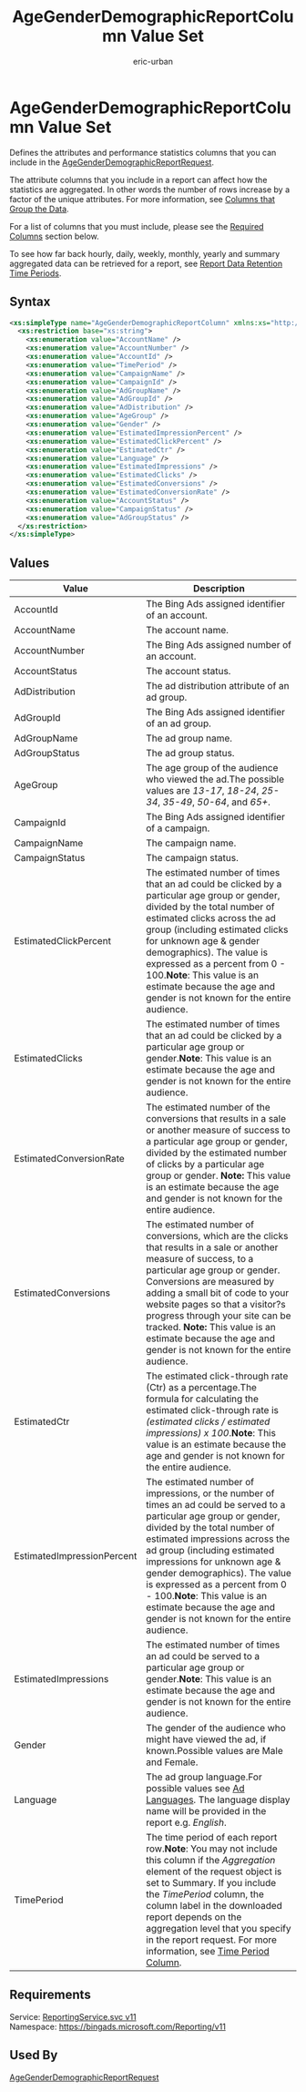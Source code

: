 ﻿---
title: AgeGenderDemographicReportColumn Value Set
ms.service: bing-ads-reporting
ms.topic: article
author: eric-urban
ms.author: eur
---
# AgeGenderDemographicReportColumn Value Set
Defines the attributes and performance statistics columns that you can include in the [AgeGenderDemographicReportRequest](../reporting/agegenderdemographicreportrequest.md).

The attribute columns that you include in a report can affect how the statistics are aggregated. In other words the number of rows increase by a factor of the unique attributes. For more information, see [Columns that Group the Data](~/guides/reports.md#columnsdata).

For a list of columns that you must include, please see the [Required Columns](#requiredcolumns) section below.

To see how far back hourly, daily, weekly, monthly, yearly and summary aggregated data can be retrieved for a report, see [Report Data Retention Time Periods](~/guides/report-data-retention-time-periods.md).

## Syntax
```xml
<xs:simpleType name="AgeGenderDemographicReportColumn" xmlns:xs="http://www.w3.org/2001/XMLSchema">
  <xs:restriction base="xs:string">
    <xs:enumeration value="AccountName" />
    <xs:enumeration value="AccountNumber" />
    <xs:enumeration value="AccountId" />
    <xs:enumeration value="TimePeriod" />
    <xs:enumeration value="CampaignName" />
    <xs:enumeration value="CampaignId" />
    <xs:enumeration value="AdGroupName" />
    <xs:enumeration value="AdGroupId" />
    <xs:enumeration value="AdDistribution" />
    <xs:enumeration value="AgeGroup" />
    <xs:enumeration value="Gender" />
    <xs:enumeration value="EstimatedImpressionPercent" />
    <xs:enumeration value="EstimatedClickPercent" />
    <xs:enumeration value="EstimatedCtr" />
    <xs:enumeration value="Language" />
    <xs:enumeration value="EstimatedImpressions" />
    <xs:enumeration value="EstimatedClicks" />
    <xs:enumeration value="EstimatedConversions" />
    <xs:enumeration value="EstimatedConversionRate" />
    <xs:enumeration value="AccountStatus" />
    <xs:enumeration value="CampaignStatus" />
    <xs:enumeration value="AdGroupStatus" />
  </xs:restriction>
</xs:simpleType>
```

## <a name="values"></a>Values

|Value|Description|
|-----------|---------------|
|<a name="accountid"></a>AccountId|The Bing Ads assigned identifier of an account.|
|<a name="accountname"></a>AccountName|The account name.|
|<a name="accountnumber"></a>AccountNumber|The Bing Ads assigned number of an account.|
|<a name="accountstatus"></a>AccountStatus|The account status.|
|<a name="addistribution"></a>AdDistribution|The ad distribution attribute of an ad group.|
|<a name="adgroupid"></a>AdGroupId|The Bing Ads assigned identifier of an ad group.|
|<a name="adgroupname"></a>AdGroupName|The ad group name.|
|<a name="adgroupstatus"></a>AdGroupStatus|The ad group status.|
|<a name="agegroup"></a>AgeGroup|The age group of the audience who viewed the ad.The possible values are *13-17*, *18-24*, *25-34*, *35-49*, *50-64*, and *65+*.|
|<a name="campaignid"></a>CampaignId|The Bing Ads assigned identifier of a campaign.|
|<a name="campaignname"></a>CampaignName|The campaign name.|
|<a name="campaignstatus"></a>CampaignStatus|The campaign status.|
|<a name="estimatedclickpercent"></a>EstimatedClickPercent|The estimated number of times that an ad could be clicked by a particular age group or gender, divided by the total number of estimated clicks across the ad group (including estimated clicks for unknown age & gender demographics). The value is expressed as a percent from 0 - 100.**Note**: This value is an estimate because the age and gender is not known for the entire audience.|
|<a name="estimatedclicks"></a>EstimatedClicks|The estimated number of times that an ad could be clicked by a particular age group or gender.**Note**: This value is an estimate because the age and gender is not known for the entire audience.|
|<a name="estimatedconversionrate"></a>EstimatedConversionRate|The estimated number of the conversions that results in a sale or another measure of success to a particular age group or gender, divided by the estimated number of clicks by a particular age group or gender. **Note:** This value is an estimate because the age and gender is not known for the entire audience.|
|<a name="estimatedconversions"></a>EstimatedConversions|The estimated number of conversions, which are the clicks that results in a sale or another measure of success, to a particular age group or gender. Conversions are measured by adding a small bit of code to your website pages so that a visitor?s progress through your site can be tracked. **Note:** This value is an estimate because the age and gender is not known for the entire audience.|
|<a name="estimatedctr"></a>EstimatedCtr|The estimated click-through rate (Ctr) as a percentage.The formula for calculating the estimated click-through rate is *(estimated clicks / estimated impressions) x 100*.**Note**: This value is an estimate because the age and gender is not known for the entire audience.|
|<a name="estimatedimpressionpercent"></a>EstimatedImpressionPercent|The estimated number of impressions, or the number of times an ad could be served to a particular age group or gender, divided by the total number of estimated impressions across the ad group (including estimated impressions for unknown age & gender demographics). The value is expressed as a percent from 0 - 100.**Note**: This value is an estimate because the age and gender is not known for the entire audience.|
|<a name="estimatedimpressions"></a>EstimatedImpressions|The estimated number of times an ad could be served to a particular age group or gender.**Note**: This value is an estimate because the age and gender is not known for the entire audience.|
|<a name="gender"></a>Gender|The gender of the audience who might have viewed the ad, if known.Possible values are Male and Female.|
|<a name="language"></a>Language|The ad group language.For possible values see [Ad Languages](~/guides/ad-languages.md). The language display name will be provided in the report e.g. *English*.|
|<a name="timeperiod"></a>TimePeriod|The time period of each report row.**Note**: You may not include this column if the *Aggregation* element of the request object is set to Summary. If you include the *TimePeriod* column, the column label in the downloaded report depends on the aggregation level that you specify in the report request. For more information, see [Time Period Column](~/guides/reports.md#timeperiod).|

## Requirements
Service: [ReportingService.svc v11](https://reporting.api.bingads.microsoft.com/Api/Advertiser/Reporting/v11/ReportingService.svc)  
Namespace: https://bingads.microsoft.com/Reporting/v11  

## Used By
[AgeGenderDemographicReportRequest](agegenderdemographicreportrequest.md)  
